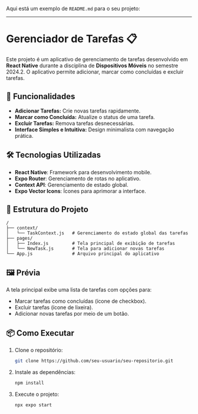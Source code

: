 Aqui está um exemplo de `README.md` para o seu projeto:

---

# Gerenciador de Tarefas 📋

Este projeto é um aplicativo de gerenciamento de tarefas desenvolvido em **React Native** durante a disciplina de **Dispositivos Móveis** no semestre 2024.2. O aplicativo permite adicionar, marcar como concluídas e excluir tarefas.

## 🚀 Funcionalidades

- **Adicionar Tarefas:** Crie novas tarefas rapidamente.
- **Marcar como Concluída:** Atualize o status de uma tarefa.
- **Excluir Tarefas:** Remova tarefas desnecessárias.
- **Interface Simples e Intuitiva:** Design minimalista com navegação prática.

## 🛠️ Tecnologias Utilizadas

- **React Native**: Framework para desenvolvimento mobile.
- **Expo Router**: Gerenciamento de rotas no aplicativo.
- **Context API**: Gerenciamento de estado global.
- **Expo Vector Icons**: Ícones para aprimorar a interface.

## 📂 Estrutura do Projeto

```plaintext
/
├── context/
│   └── TaskContext.js   # Gerenciamento do estado global das tarefas
├── pages/
│   ├── Index.js         # Tela principal de exibição de tarefas
│   └── NewTask.js       # Tela para adicionar novas tarefas
└── App.js               # Arquivo principal do aplicativo
```

## 🖼️ Prévia

A tela principal exibe uma lista de tarefas com opções para:
- Marcar tarefas como concluídas (ícone de checkbox).
- Excluir tarefas (ícone de lixeira).
- Adicionar novas tarefas por meio de um botão.

## 📦 Como Executar

1. Clone o repositório:
   ```bash
   git clone https://github.com/seu-usuario/seu-repositorio.git
   ```
2. Instale as dependências:
   ```bash
   npm install
   ```
3. Execute o projeto:
   ```bash
   npx expo start
   ```
